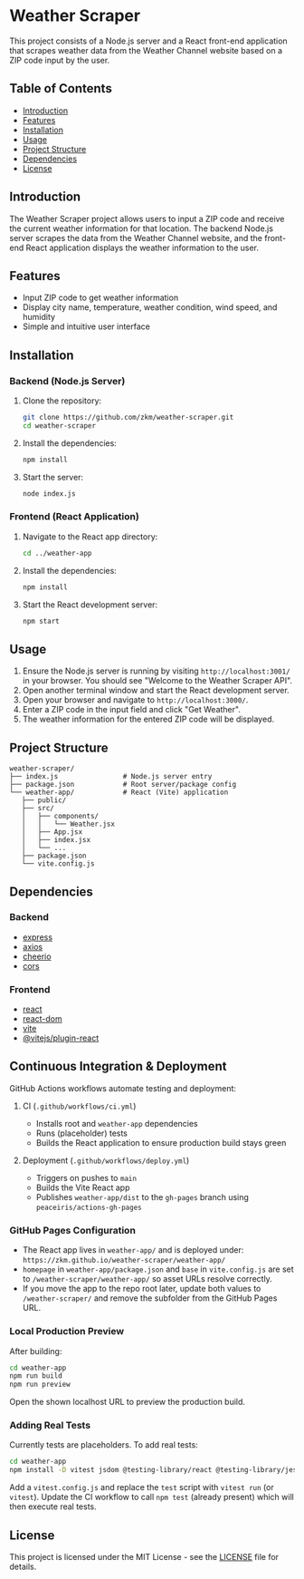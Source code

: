 
# Weather Scraper

This project consists of a Node.js server and a React front-end application that scrapes weather data from the Weather Channel website based on a ZIP code input by the user. 

## Table of Contents

- [Introduction](#introduction)
- [Features](#features)
- [Installation](#installation)
- [Usage](#usage)
- [Project Structure](#project-structure)
- [Dependencies](#dependencies)
- [License](#license)

## Introduction

The Weather Scraper project allows users to input a ZIP code and receive the current weather information for that location. The backend Node.js server scrapes the data from the Weather Channel website, and the front-end React application displays the weather information to the user.

## Features

- Input ZIP code to get weather information
- Display city name, temperature, weather condition, wind speed, and humidity
- Simple and intuitive user interface

## Installation

### Backend (Node.js Server)

1. Clone the repository:
   ```sh
   git clone https://github.com/zkm/weather-scraper.git
   cd weather-scraper
   ```

2. Install the dependencies:
   ```sh
   npm install
   ```

3. Start the server:
   ```sh
   node index.js
   ```

### Frontend (React Application)

1. Navigate to the React app directory:
   ```sh
   cd ../weather-app
   ```

2. Install the dependencies:
   ```sh
   npm install
   ```

3. Start the React development server:
   ```sh
   npm start
   ```

## Usage

1. Ensure the Node.js server is running by visiting `http://localhost:3001/` in your browser. You should see "Welcome to the Weather Scraper API".
2. Open another terminal window and start the React development server.
3. Open your browser and navigate to `http://localhost:3000/`.
4. Enter a ZIP code in the input field and click "Get Weather".
5. The weather information for the entered ZIP code will be displayed.

## Project Structure

```
weather-scraper/
├── index.js                # Node.js server entry
├── package.json            # Root server/package config
└── weather-app/            # React (Vite) application
   ├── public/
   ├── src/
   │   ├── components/
   │   │   └── Weather.jsx
   │   ├── App.jsx
   │   ├── index.jsx
   │   └── ...
   ├── package.json
   └── vite.config.js
```

## Dependencies

### Backend

- [express](https://www.npmjs.com/package/express)
- [axios](https://www.npmjs.com/package/axios)
- [cheerio](https://www.npmjs.com/package/cheerio)
- [cors](https://www.npmjs.com/package/cors)

### Frontend

- [react](https://www.npmjs.com/package/react)
- [react-dom](https://www.npmjs.com/package/react-dom)
- [vite](https://www.npmjs.com/package/vite)
- [@vitejs/plugin-react](https://www.npmjs.com/package/@vitejs/plugin-react)

## Continuous Integration & Deployment

GitHub Actions workflows automate testing and deployment:

1. CI (`.github/workflows/ci.yml`)
   - Installs root and `weather-app` dependencies
   - Runs (placeholder) tests
   - Builds the React application to ensure production build stays green

2. Deployment (`.github/workflows/deploy.yml`)
   - Triggers on pushes to `main`
   - Builds the Vite React app
   - Publishes `weather-app/dist` to the `gh-pages` branch using `peaceiris/actions-gh-pages`

### GitHub Pages Configuration

- The React app lives in `weather-app/` and is deployed under: `https://zkm.github.io/weather-scraper/weather-app/`
- `homepage` in `weather-app/package.json` and `base` in `vite.config.js` are set to `/weather-scraper/weather-app/` so asset URLs resolve correctly.
- If you move the app to the repo root later, update both values to `/weather-scraper/` and remove the subfolder from the GitHub Pages URL.

### Local Production Preview

After building:
```sh
cd weather-app
npm run build
npm run preview
```
Open the shown localhost URL to preview the production build.

### Adding Real Tests

Currently tests are placeholders. To add real tests:
```sh
cd weather-app
npm install -D vitest jsdom @testing-library/react @testing-library/jest-dom
```
Add a `vitest.config.js` and replace the `test` script with `vitest run` (or `vitest`). Update the CI workflow to call `npm test` (already present) which will then execute real tests.

## License

This project is licensed under the MIT License - see the [LICENSE](LICENSE) file for details.
